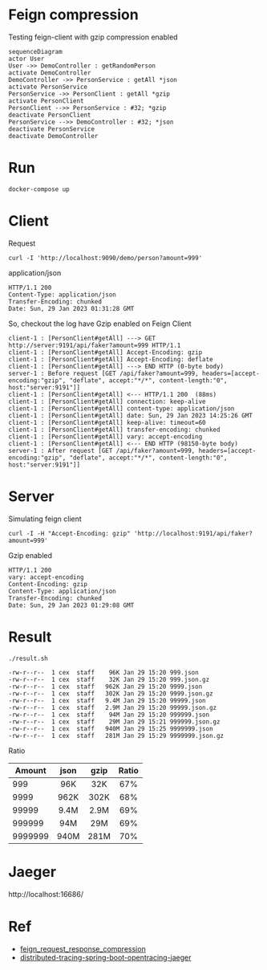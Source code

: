 # Feign compression

Testing feign-client with gzip compression enabled

```mermaid
sequenceDiagram
actor User
User ->> DemoController : getRandomPerson
activate DemoController
DemoController ->> PersonService : getAll *json
activate PersonService
PersonService ->> PersonClient : getAll *gzip
activate PersonClient
PersonClient -->> PersonService : #32; *gzip
deactivate PersonClient
PersonService -->> DemoController : #32; *json
deactivate PersonService
deactivate DemoController
```

# Run
```
docker-compose up
```

# Client
Request
```
curl -I 'http://localhost:9090/demo/person?amount=999'
```
application/json
```
HTTP/1.1 200
Content-Type: application/json
Transfer-Encoding: chunked
Date: Sun, 29 Jan 2023 01:31:28 GMT
```
So, checkout the log have Gzip enabled on Feign Client
```
client-1 : [PersonClient#getAll] ---> GET http://server:9191/api/faker?amount=999 HTTP/1.1
client-1 : [PersonClient#getAll] Accept-Encoding: gzip
client-1 : [PersonClient#getAll] Accept-Encoding: deflate
client-1 : [PersonClient#getAll] ---> END HTTP (0-byte body)
server-1 : Before request [GET /api/faker?amount=999, headers=[accept-encoding:"gzip", "deflate", accept:"*/*", content-length:"0", host:"server:9191"]]
client-1 : [PersonClient#getAll] <--- HTTP/1.1 200  (88ms)
client-1 : [PersonClient#getAll] connection: keep-alive
client-1 : [PersonClient#getAll] content-type: application/json
client-1 : [PersonClient#getAll] date: Sun, 29 Jan 2023 14:25:26 GMT
client-1 : [PersonClient#getAll] keep-alive: timeout=60
client-1 : [PersonClient#getAll] transfer-encoding: chunked
client-1 : [PersonClient#getAll] vary: accept-encoding
client-1 : [PersonClient#getAll] <--- END HTTP (98150-byte body)
server-1 : After request [GET /api/faker?amount=999, headers=[accept-encoding:"gzip", "deflate", accept:"*/*", content-length:"0", host:"server:9191"]]
```

# Server
Simulating feign client
```
curl -I -H "Accept-Encoding: gzip" 'http://localhost:9191/api/faker?amount=999'
```
Gzip enabled
```
HTTP/1.1 200
vary: accept-encoding
Content-Encoding: gzip
Content-Type: application/json
Transfer-Encoding: chunked
Date: Sun, 29 Jan 2023 01:29:08 GMT
```

# Result

```
./result.sh

-rw-r--r--  1 cex  staff    96K Jan 29 15:20 999.json
-rw-r--r--  1 cex  staff    32K Jan 29 15:20 999.json.gz
-rw-r--r--  1 cex  staff   962K Jan 29 15:20 9999.json
-rw-r--r--  1 cex  staff   302K Jan 29 15:20 9999.json.gz
-rw-r--r--  1 cex  staff   9.4M Jan 29 15:20 99999.json
-rw-r--r--  1 cex  staff   2.9M Jan 29 15:20 99999.json.gz
-rw-r--r--  1 cex  staff    94M Jan 29 15:20 999999.json
-rw-r--r--  1 cex  staff    29M Jan 29 15:21 999999.json.gz
-rw-r--r--  1 cex  staff   940M Jan 29 15:25 9999999.json
-rw-r--r--  1 cex  staff   281M Jan 29 15:29 9999999.json.gz
```
Ratio

| Amount  | json | gzip  | Ratio |
|---------|:----:|:-----:|:-----:|
| 999     | 96K  |  32K  |  67%  |
| 9999    | 962K | 302K  |  68%  |
| 99999   | 9.4M | 2.9M  |  69%  |
| 999999  | 94M  |  29M  |  69%  |
| 9999999 | 940M | 281M  |  70%  |


# Jaeger

http://localhost:16686/


# Ref
* [feign_request_response_compression](https://cloud.spring.io/spring-cloud-netflix/multi/multi_spring-cloud-feign.html#_feign_request_response_compression)
* [distributed-tracing-spring-boot-opentracing-jaeger](https://refactorfirst.com/distributed-tracing-spring-boot-opentracing-jaeger.html)